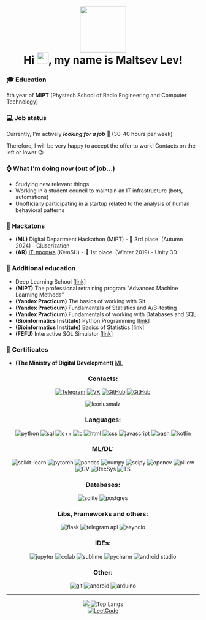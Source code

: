 <h1 align="center"><img src="https://media.giphy.com/media/v1.Y2lkPTc5MGI3NjExbXdtdXk1emx2bHdhOGlyd3YxaW1udDY5cWpsbzNrZG4xaWhhcmZ1eiZlcD12MV9zdGlja2Vyc19zZWFyY2gmY3Q9cw/xUA7aW0NsZaWrxkEIE/giphy.gif" width="120px"/><br>
Hi <img src="https://media.giphy.com/media/hvRJCLFzcasrR4ia7z/giphy.gif" width="30px"/>, my name is Maltsev Lev!</h1>

<h3>🎓 Education</h3>
<p align="left">5th year of <b>MIPT</b> (Phystech School of Radio Engineering and Computer Technology)</p>

<h3>💻 Job status</h3>
<p align="left">Currently, I'm actively <b><i>looking for a job</i></b> 🔎 (30-40 hours per week)</p>
<p align="left">Therefore, I will be very happy to accept the offer to work! Contacts on the left or lower 😉</p>

<h3>⌚ What I'm doing now (out of job...)</h3>
<ul>
  <li>Studying new relevant things</li>
  <li>Working in a student council to maintain an IT infrastructure (bots, automations)</li>
  <li>Unofficially participating in a startup related to the analysis of human behavioral patterns</li>
</ul>

<h3>🏅 Hackatons</h3>
<ul>
  <li><b>(ML)</b> Digital Department Hackathon (MIPT) - 🥉 3rd place. (Autumn 2024) - Cluserization</li>
  <li><b>(AR)</b> <a href="https://vk.com/wall-126671983_1009">IT-прорыв</a> (KemSU) - 🥇 1st place. (Winter 2019) - Unity 3D</li>
</ul>

<h3>🧠 Additional education</h3>
<ul>
  <li>Deep Learning School <a href="/courses/dls.pdf">[link]</a></li>
  <li><b>(MIPT)</b> The professional retraining program "Advanced Machine Learning Methods"</li>
  <li><b>(Yandex Practicum)</b> The basics of working with Git</li>
  <li><b>(Yandex Practicum)</b> Fundamentals of Statistics and A/B-testing</li>
  <li><b>(Yandex Practicum)</b> Fundamentals of working with Databases and SQL</li>
  <li><b>(Bioinformatics Institute)</b> Python Programming <a href="/courses/bioinf-python.pdf">[link]</a></li>
  <li><b>(Bioinformatics Institute)</b> Basics of Statistics <a href="/courses/bioinf-statistics.pdf">[link]</a></li>
  <li><b>(FEFU)</b> Interactive SQL Simulator <a href="/courses/fefu-sql.pdf">[link]</a></li>
</ul>

<h3>📜 Certificates</h3>
<ul>
  <li><b>(The Ministry of Digital Development)</b> <a href="/certificates/ml-mincyifra.pdf">ML</a></li>
</ul>


<h3 align="center">Contacts:</h3>
<div align="center">
  <a href="http://t.me/leoriusmalz"><img src="https://img.shields.io/badge/Telegram-blue?logo=telegram&logoColor=white&style=for-the-badge" alt="Telegram"></a>
  <a href="http://vk.com/leoriusmalz"><img src="https://img.shields.io/badge/VK-003f5c?logo=vk&logoColor=white&style=for-the-badge" alt="VK"></a>
  <a href="https://github.com/LeoriusMalz"><img src="https://img.shields.io/badge/GitHub-100809?logo=github&logoColor=white&style=for-the-badge" alt="GitHub"></a>
  <a href="mailto:leorius.malz@gmail.com"><img src="https://img.shields.io/badge/gmail-red?logo=gmail&logoColor=white&style=for-the-badge" alt="GitHub"></a>
  <p align="center"> <img src="https://komarev.com/ghpvc/?username=leoriusmalz&label=Profile%20views&color=b40e0e&style=flat-square" alt="leoriusmalz" /> </p>
</div>

<h3 align="center">Languages:</h3>
<div align="center">
  <img src="https://img.shields.io/badge/Python-3670a0?logo=python&logoColor=yellow&style=for-the-badge" alt="python">
  <img src="https://img.shields.io/badge/SQL-dcb414?logo=mysql&style=for-the-badge" alt="sql">
  <img src="https://img.shields.io/badge/C++-047ccc?logo=cplusplus&style=for-the-badge" alt="c++">
  <img src="https://img.shields.io/badge/C-045c9c?logo=c&logoColor=white&style=for-the-badge" alt="c">
  <img src="https://img.shields.io/badge/HTML-ffffff?logo=html5&style=for-the-badge" alt="html">
  <img src="https://img.shields.io/badge/CSS-ffffff?logo=css&logoColor=blue&style=for-the-badge" alt="css">
  <img src="https://img.shields.io/badge/JS-yellow?logo=javascript&logoColor=ffffff&style=for-the-badge" alt="javascript">
  <img src="https://img.shields.io/badge/Bash-000000?logo=gnu-bash&logoColor=ffffff&style=for-the-badge" alt="bash">
  <img src="https://img.shields.io/badge/Kotlin-86adb3?logo=kotlin&logoColor=6a75df&style=for-the-badge" alt="kotlin">
</div>

<h3 align="center">ML/DL:</h3>
<div align="center">
  <img src="https://img.shields.io/badge/SK--Learn-349ccc?logo=scikit-learn&logoColor=fc9c3c&style=for-the-badge" alt="scikit-learn">
  <img src="https://img.shields.io/badge/pytorch-ffffff?logo=pytorch&logoColor=ec4c2c&style=for-the-badge" alt="pytorch">
  <img src="https://img.shields.io/badge/Pandas-140c54?logo=Pandas&logoColor=ffffff&style=for-the-badge" alt="pandas">
  <img src="https://img.shields.io/badge/numpy-ffffff?logo=numpy&logoColor=4cacd4&style=for-the-badge" alt="numpy">
  <img src="https://img.shields.io/badge/Scipy-2868b4?logo=Scipy&logoColor=5484cc&style=for-the-badge" alt="scipy">
  <img src="https://img.shields.io/badge/OpenCV-44cc14?logo=opencv&logoColor=ffffff&style=for-the-badge" alt="opencv">
  <img src="https://img.shields.io/badge/Pillow-yellow?logo=pillow&logoColor=yellow&style=for-the-badge" alt="pillow">
</div>
<div align="center">
  <img src="https://img.shields.io/badge/Computer Vision-purple?logo=0&logoColor=yellow&style=for-the-badge" alt="CV">
  <img src="https://img.shields.io/badge/Recommendation Systems-gold?logo=0&logoColor=yellow&style=for-the-badge" alt="RecSys">
  <img src="https://img.shields.io/badge/Time Series-lightblue?logo=0&logoColor=yellow&style=for-the-badge" alt="TS">
</div>

<h3 align="center">Databases:</h3>
<div align="center">
  <img src="https://img.shields.io/badge/SQLite-ffffff?logo=sqlite&logoColor=043c54&style=for-the-badge" alt="sqlite">
  <img src="https://img.shields.io/badge/Postgres-043c54?logo=postgresql&logoColor=ffffff&style=for-the-badge" alt="postgres">
</div>

<h3 align="center">Libs, Frameworks and others:</h3>
<div align="center">
  <img src="https://img.shields.io/badge/Flask-black?logo=flask&logoColor=ffffff&style=for-the-badge" alt="flask">
  <img src="https://img.shields.io/badge/Tg API-blue?logo=telegram&logoColor=white&style=for-the-badge" alt="telegram api">
  <img src="https://img.shields.io/badge/Asyncio-darkblue?logo=async&logoColor=yellow&style=for-the-badge" alt="asyncio">
</div>

<h3 align="center">IDEs:</h3>
<div align="center">
  <img src="https://img.shields.io/badge/Jupyter-orange?logo=jupyter&logoColor=orange&labelColor=ffffff&style=for-the-badge" alt="jupyter">
  <img src="https://img.shields.io/badge/Colab-7e3e06?logo=googlecolab&logoColor=ec740c&labelColor=ffffff&style=for-the-badge" alt="colab">
  <img src="https://img.shields.io/badge/sublime text-545454?logo=sublimetext&logoColor=f37a36&style=for-the-badge" alt="sublime">
  <img src="https://img.shields.io/badge/pycharm-000000?logo=pycharm&&logoColor=black&labelColor=green&style=for-the-badge" alt="pycharm">
  <img src="https://img.shields.io/badge/Android Studio-8cbc54?logo=androidstudio&logoColor=8cbc54&labelColor=ffffff&style=for-the-badge" alt="android studio">
</div>

<h3 align="center">Other:</h3>
<div align="center">
  <img src="https://img.shields.io/badge/git-%23F05033.svg?style=for-the-badge&logo=git&logoColor=white" alt="git">
  <img src="https://img.shields.io/badge/Android-ffffff?logo=android&logoColor=3ddc84&style=for-the-badge" alt="android">
  <img src="https://img.shields.io/badge/-Arduino-00979D?style=for-the-badge&logo=Arduino&logoColor=white" alt="arduino">
</div>

<hr>

<div align="center" display="inline-block">
  <picture>
    <source
      srcset="https://github-readme-stats.vercel.app/api?username=leoriusmalz&show_icons=true&icon_color=ffffff&theme=dark"
      media="(prefers-color-scheme: dark)"
    >
    <source
      srcset="https://github-readme-stats.vercel.app/api?username=leoriusmalz&show_icons=true"
      media="(prefers-color-scheme: light), (prefers-color-scheme: no-preference)"
    >
    <img src="https://github-readme-stats.vercel.app/api?username=leoriusmalz&show_icons=true">
  </picture>

  <picture>
    <img src="https://github-readme-stats.vercel.app/api/top-langs/?username=leoriusmalz&amp&layout=donut&theme=dark&card_width=200&hide_title=true" alt="Top Langs">
  </picture>
</div>

<div align="center">
  <a href="https://leetcode.com/u/leorius_malz/">
    <img src="https://leetcard.jacoblin.cool/Leorius_Malz?theme=dark&extension=activity" alt="LeetCode">
  </a>
</div>


<!--
**LeoriusMalz/LeoriusMalz** is a ✨ _special_ ✨ repository because its `README.md` (this file) appears on your GitHub profile.

Here are some ideas to get you started:

- 🔭 I’m currently working on ...
- 🌱 I’m currently learning ...
- 👯 I’m looking to collaborate on ...
- 🤔 I’m looking for help with ...
- 💬 Ask me about ...
- 📫 How to reach me: ...
- 😄 Pronouns: ...
- ⚡ Fun fact: ...
-->
